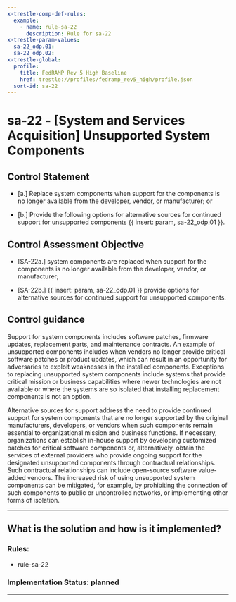 ```yaml
---
x-trestle-comp-def-rules:
  example:
    - name: rule-sa-22
      description: Rule for sa-22
x-trestle-param-values:
  sa-22_odp.01:
  sa-22_odp.02:
x-trestle-global:
  profile:
    title: FedRAMP Rev 5 High Baseline
    href: trestle://profiles/fedramp_rev5_high/profile.json
  sort-id: sa-22
---
```


# sa-22 - \[System and Services Acquisition\] Unsupported System Components

## Control Statement

- \[a.\] Replace system components when support for the components is no longer available from the developer, vendor, or manufacturer; or

- \[b.\] Provide the following options for alternative sources for continued support for unsupported components {{ insert: param, sa-22_odp.01 }}.

## Control Assessment Objective

- \[SA-22a.\] system components are replaced when support for the components is no longer available from the developer, vendor, or manufacturer;

- \[SA-22b.\] {{ insert: param, sa-22_odp.01 }} provide options for alternative sources for continued support for unsupported components.

## Control guidance

Support for system components includes software patches, firmware updates, replacement parts, and maintenance contracts. An example of unsupported components includes when vendors no longer provide critical software patches or product updates, which can result in an opportunity for adversaries to exploit weaknesses in the installed components. Exceptions to replacing unsupported system components include systems that provide critical mission or business capabilities where newer technologies are not available or where the systems are so isolated that installing replacement components is not an option.

Alternative sources for support address the need to provide continued support for system components that are no longer supported by the original manufacturers, developers, or vendors when such components remain essential to organizational mission and business functions. If necessary, organizations can establish in-house support by developing customized patches for critical software components or, alternatively, obtain the services of external providers who provide ongoing support for the designated unsupported components through contractual relationships. Such contractual relationships can include open-source software value-added vendors. The increased risk of using unsupported system components can be mitigated, for example, by prohibiting the connection of such components to public or uncontrolled networks, or implementing other forms of isolation.

______________________________________________________________________

## What is the solution and how is it implemented?

<!-- For implementation status enter one of: implemented, partial, planned, alternative, not-applicable -->

<!-- Note that the list of rules under ### Rules: is read-only and changes will not be captured after assembly to JSON -->

<!-- Add control implementation description here for control: sa-22 -->

### Rules:

  - rule-sa-22

### Implementation Status: planned

______________________________________________________________________
